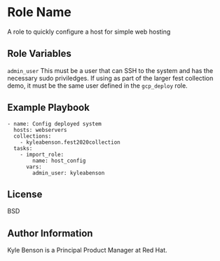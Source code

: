 Role Name
=========

A role to quickly configure a host for simple web hosting


Role Variables
--------------

```admin_user``` This must be a user that can SSH to the system and has the necessary sudo priviledges. If using as part of the larger fest collection demo, it must be the same user defined in the `gcp_deploy` role.


Example Playbook
----------------

```
- name: Config deployed system
  hosts: webservers
  collections:
    - kyleabenson.fest2020collection
  tasks:
    - import_role:
        name: host_config
      vars:
        admin_user: kyleabenson
```

License
-------

BSD

Author Information
------------------

Kyle Benson is a Principal Product Manager at Red Hat.